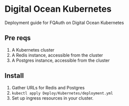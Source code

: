 # Digital Ocean Kubernetes

Deployment guide for FQAuth on Digital Ocean Kubernetes

## Pre reqs

1. A Kubernetes cluster
2. A Redis instance, accessible from the cluster
3. A Postgres instance, accessible from the cluster

## Install

1. Gather URLs for Redis and Postgres
2. `kubectl apply Deploy/Kubernetes/deployment.yml`
3. Set up ingress resources in your cluster.

